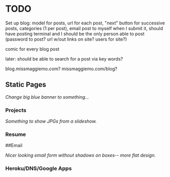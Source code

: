# TODO



Set up blog: model for posts, url for each post, "next" button for successive posts, categories (1 per post), email post to myself when I submit it, should have posting terminal and I should be the only person able to post (password to post? url w/out links on site? users for site?)

comic for every blog post

later: should be able to search for a post via key words?

blog.missmaggiemo.com?
missmaggiemo.com/blog?

## Static Pages

*Change big blue banner to something...*


### Projects

*Something to show JPGs from a slideshow.*

### Resume



##Email


*Nicer looking email form without shadows on boxes-- more flat design.*


### Heroku/DNS/Google Apps

